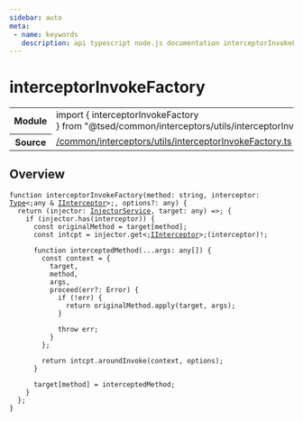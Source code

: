 ```yaml
---
sidebar: auto
meta:
 - name: keywords
   description: api typescript node.js documentation interceptorInvokeFactory function
---
```

# interceptorInvokeFactory <Badge text="Function" type="function"/>
<!-- Summary -->
<section class="symbol-info"><table class="is-full-width"><tbody><tr><th>Module</th><td><div class="lang-typescript"><span class="token keyword">import</span> { interceptorInvokeFactory }&nbsp;<span class="token keyword">from</span>&nbsp;<span class="token string">"@tsed/common/interceptors/utils/interceptorInvokeFactory"</span></div></td></tr><tr><th>Source</th><td><a href="https://github.com/Romakita/ts-express-decorators/blob/v4.30.1/src//common/interceptors/utils/interceptorInvokeFactory.ts#L0-L0">/common/interceptors/utils/interceptorInvokeFactory.ts</a></td></tr></tbody></table></section>

<!-- Overview -->
## Overview


<pre><code class="typescript-lang ">function <span class="token function">interceptorInvokeFactory</span><span class="token punctuation">(</span>method<span class="token punctuation">:</span> <span class="token keyword">string</span><span class="token punctuation">,</span> interceptor<span class="token punctuation">:</span> <a href="/api/core/interfaces/Type.html"><span class="token">Type</span></a>&lt<span class="token punctuation">;</span><span class="token keyword">any</span> & <a href="/api/common/interceptors/interfaces/IInterceptor.html"><span class="token">IInterceptor</span></a>&gt<span class="token punctuation">;</span><span class="token punctuation">,</span> options?<span class="token punctuation">:</span> <span class="token keyword">any</span><span class="token punctuation">)</span> <span class="token punctuation">{</span>
  return <span class="token punctuation">(</span>injector<span class="token punctuation">:</span> <a href="/api/common/di/services/InjectorService.html"><span class="token">InjectorService</span></a><span class="token punctuation">,</span> target<span class="token punctuation">:</span> <span class="token keyword">any</span><span class="token punctuation">)</span> =&gt<span class="token punctuation">;</span> <span class="token punctuation">{</span>
    if <span class="token punctuation">(</span>injector.<span class="token function">has</span><span class="token punctuation">(</span>interceptor<span class="token punctuation">)</span><span class="token punctuation">)</span> <span class="token punctuation">{</span>
      <span class="token keyword">const</span> originalMethod<span class="token punctuation"> = </span>target<span class="token punctuation">[</span>method<span class="token punctuation">]</span><span class="token punctuation">;</span>
      <span class="token keyword">const</span> intcpt<span class="token punctuation"> = </span>injector.get&lt<span class="token punctuation">;</span><a href="/api/common/interceptors/interfaces/IInterceptor.html"><span class="token">IInterceptor</span></a>&gt<span class="token punctuation">;</span><span class="token punctuation">(</span>interceptor<span class="token punctuation">)</span>!<span class="token punctuation">;</span>

      function <span class="token function">interceptedMethod</span><span class="token punctuation">(</span>...args<span class="token punctuation">:</span> <span class="token keyword">any</span><span class="token punctuation">[</span><span class="token punctuation">]</span><span class="token punctuation">)</span> <span class="token punctuation">{</span>
        <span class="token keyword">const</span> context<span class="token punctuation"> = </span><span class="token punctuation">{</span>
          target<span class="token punctuation">,</span>
          method<span class="token punctuation">,</span>
          args<span class="token punctuation">,</span>
          <span class="token function">proceed</span><span class="token punctuation">(</span>err?<span class="token punctuation">:</span> Error<span class="token punctuation">)</span> <span class="token punctuation">{</span>
            if <span class="token punctuation">(</span>!err<span class="token punctuation">)</span> <span class="token punctuation">{</span>
              return originalMethod.<span class="token function">apply</span><span class="token punctuation">(</span>target<span class="token punctuation">,</span> args<span class="token punctuation">)</span><span class="token punctuation">;</span>
            <span class="token punctuation">}</span>

            throw err<span class="token punctuation">;</span>
          <span class="token punctuation">}</span>
        <span class="token punctuation">}</span><span class="token punctuation">;</span>

        return intcpt.<span class="token function">aroundInvoke</span><span class="token punctuation">(</span>context<span class="token punctuation">,</span> options<span class="token punctuation">)</span><span class="token punctuation">;</span>
      <span class="token punctuation">}</span>

      target<span class="token punctuation">[</span>method<span class="token punctuation">]</span><span class="token punctuation"> = </span>interceptedMethod<span class="token punctuation">;</span>
    <span class="token punctuation">}</span>
  <span class="token punctuation">}</span><span class="token punctuation">;</span>
<span class="token punctuation">}</span>
</code></pre>